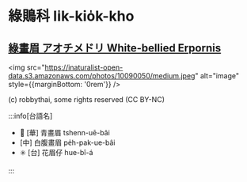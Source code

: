 # 綠鵙科 li̍k-kio̍k-kho

## [綠畫眉 アオチメドリ White-bellied Erpornis](https://ebird.org/species/whbyuh1)

<img src="https://inaturalist-open-data.s3.amazonaws.com/photos/10090050/medium.jpeg" alt="image" style={{marginBottom: '0rem'}} />

<p className="image-caption">
(c) robbythai, some rights reserved (CC BY-NC)
</p>

:::info[台語名]

- 🎯 [華] 青畫眉 tshenn-uē-bâi
- [中] 白腹畫眉 pe̍h-pak-ue-bâi
- ✳️ [台] 花眉仔 hue-bî-á

:::
